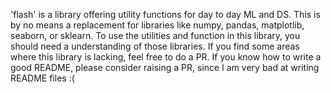'flash' is a library offering utility functions for day to day ML and DS. This is by no means a replacement for libraries like numpy, pandas, matplotlib, seaborn, or sklearn. To use the utilities and function in this library, you should need a understanding of those libraries. If you find some areas where this library is lacking, feel free to do a PR. If you know how to write a good README, please consider raising a PR, since I am very bad at writing README files :(   
